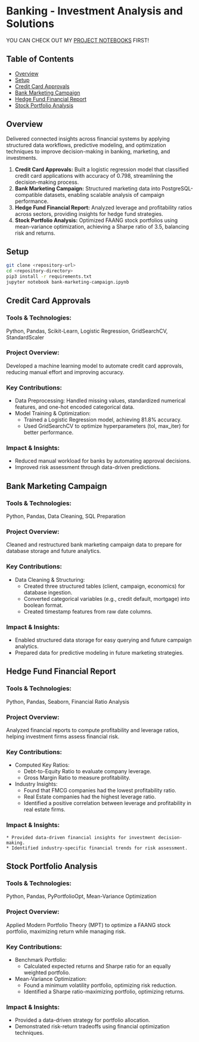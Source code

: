 # Banking - Investment Analysis and Solutions
YOU CAN CHECK OUT MY [PROJECT NOTEBOOKS](https://github.com/khoapham1002/Banking-Investment-Optimization-Framework/blob/main/notebooks/framework.ipynb) FIRST!

## Table of Contents   
- [Overview](#overview)
- [Setup](#setup)
- [Credit Card Approvals](#credit-card-approvals)
- [Bank Marketing Campaign](#bank-marketing-campaign)
- [Hedge Fund Financial Report](#hedge-fund-financial-report)
- [Stock Portfolio Analysis](#stock-portfolio-analysis)

## Overview   
Delivered connected insights across financial systems by applying structured data workflows, predictive modeling, and optimization techniques to improve decision-making in banking, marketing, and investments.

1. **Credit Card Approvals:** Built a logistic regression model that classified credit card applications with accuracy of 0.798, streamlining the decision-making process.
2. **Bank Marketing Campaign:** Structured marketing data into PostgreSQL-compatible datasets, enabling scalable analysis of campaign performance.
3. **Hedge Fund Financial Report:** Analyzed leverage and profitability ratios across sectors, providing insights for hedge fund strategies.
4. **Stock Portfolio Analysis:** Optimized FAANG stock portfolios using mean-variance optimization, achieving a Sharpe ratio of 3.5, balancing risk and returns.



## Setup
```bash
git clone <repository-url>
cd <repository-directory>
pip3 install -r requirements.txt
jupyter notebook bank-marketing-campaign.ipynb
```



## Credit Card Approvals
### Tools & Technologies: 
Python, Pandas, Scikit-Learn, Logistic Regression, GridSearchCV, StandardScaler

### Project Overview: 
Developed a machine learning model to automate credit card approvals, reducing manual effort and improving accuracy.

### Key Contributions:
* Data Preprocessing: Handled missing values, standardized numerical features, and one-hot encoded categorical data.
* Model Training & Optimization:
    * Trained a Logistic Regression model, achieving 81.8% accuracy.
    * Used GridSearchCV to optimize hyperparameters (tol, max_iter) for better performance.

### Impact & Insights:
* Reduced manual workload for banks by automating approval decisions.
* Improved risk assessment through data-driven predictions.



## Bank Marketing Campaign
### Tools & Technologies: 
Python, Pandas, Data Cleaning, SQL Preparation

### Project Overview: 
Cleaned and restructured bank marketing campaign data to prepare for database storage and future analytics.

### Key Contributions:
* Data Cleaning & Structuring:
    * Created three structured tables (client, campaign, economics) for database ingestion.
    * Converted categorical variables (e.g., credit default, mortgage) into boolean format.
    * Created timestamp features from raw date columns.

### Impact & Insights:
* Enabled structured data storage for easy querying and future campaign analytics.
* Prepared data for predictive modeling in future marketing strategies.



## Hedge Fund Financial Report
### Tools & Technologies: 
Python, Pandas, Seaborn, Financial Ratio Analysis

### Project Overview:
Analyzed financial reports to compute profitability and leverage ratios, helping investment firms assess financial risk.

### Key Contributions:
* Computed Key Ratios:
	* Debt-to-Equity Ratio to evaluate company leverage.
	* Gross Margin Ratio to measure profitability.
* Industry Insights:
	* Found that FMCG companies had the lowest profitability ratio.
	* Real Estate companies had the highest leverage ratio.
	* Identified a positive correlation between leverage and profitability in real estate firms.

### Impact & Insights:
	* Provided data-driven financial insights for investment decision-making.
	* Identified industry-specific financial trends for risk assessment.



## Stock Portfolio Analysis
### Tools & Technologies:
Python, Pandas, PyPortfolioOpt, Mean-Variance Optimization

### Project Overview: 
Applied Modern Portfolio Theory (MPT) to optimize a FAANG stock portfolio, maximizing return while managing risk.

### Key Contributions:
* Benchmark Portfolio:
    * Calculated expected returns and Sharpe ratio for an equally weighted portfolio.
* Mean-Variance Optimization:
	* Found a minimum volatility portfolio, optimizing risk reduction.
	* Identified a Sharpe ratio-maximizing portfolio, optimizing returns.

### Impact & Insights:
* Provided a data-driven strategy for portfolio allocation.
* Demonstrated risk-return tradeoffs using financial optimization techniques.
